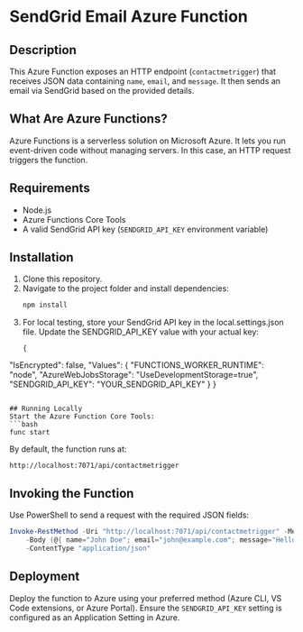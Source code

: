 # SendGrid Email Azure Function

## Description
This Azure Function exposes an HTTP endpoint (`contactmetrigger`) that receives JSON data containing `name`, `email`, and `message`. It then sends an email via SendGrid based on the provided details.

## What Are Azure Functions?
Azure Functions is a serverless solution on Microsoft Azure. It lets you run event-driven code without managing servers. In this case, an HTTP request triggers the function.

## Requirements
- Node.js
- Azure Functions Core Tools
- A valid SendGrid API key (`SENDGRID_API_KEY` environment variable)

## Installation
1. Clone this repository.
2. Navigate to the project folder and install dependencies:
   ```bash
   npm install
   ```
3. For local testing, store your SendGrid API key in the local.settings.json file. Update the SENDGRID_API_KEY value with your actual key:
   ```
   {
  "IsEncrypted": false,
  "Values": {
    "FUNCTIONS_WORKER_RUNTIME": "node",
    "AzureWebJobsStorage": "UseDevelopmentStorage=true",
    "SENDGRID_API_KEY": "YOUR_SENDGRID_API_KEY"
  }
}
   ```

## Running Locally
Start the Azure Function Core Tools:
```bash
func start
```
By default, the function runs at:
```
http://localhost:7071/api/contactmetrigger
```

## Invoking the Function
Use PowerShell to send a request with the required JSON fields:
```powershell
Invoke-RestMethod -Uri "http://localhost:7071/api/contactmetrigger" -Method POST `
    -Body (@{ name="John Doe"; email="john@example.com"; message="Hello!" } | ConvertTo-Json) `
    -ContentType "application/json"
```

## Deployment
Deploy the function to Azure using your preferred method (Azure CLI, VS Code extensions, or Azure Portal). Ensure the `SENDGRID_API_KEY` setting is configured as an Application Setting in Azure.

```
